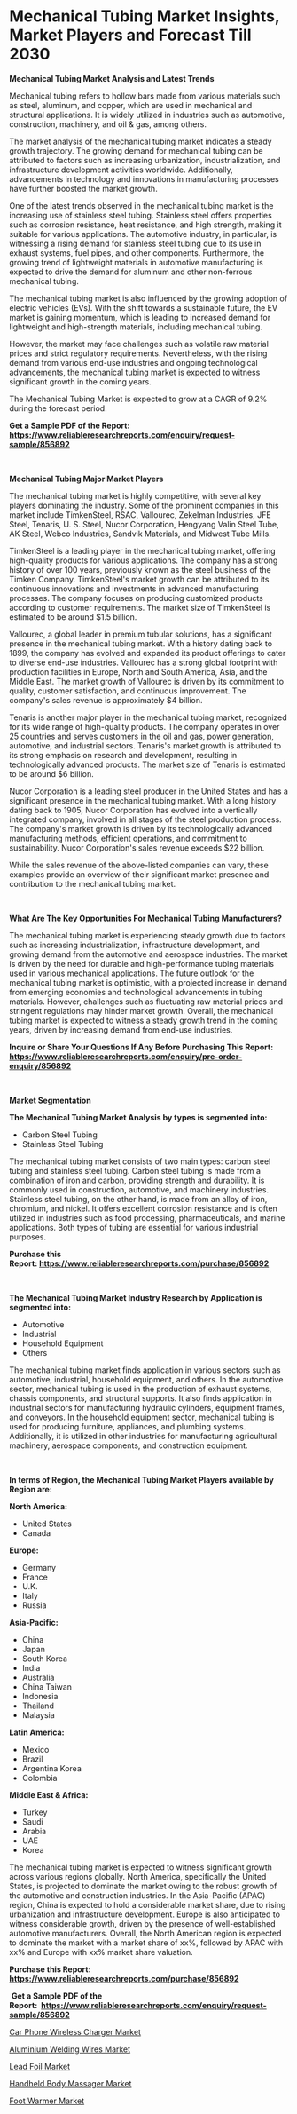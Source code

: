 <p><h1>Mechanical Tubing Market Insights, Market Players and Forecast Till 2030</h1></p><p><strong>Mechanical Tubing Market Analysis and Latest Trends</strong></p>
<p><p>Mechanical tubing refers to hollow bars made from various materials such as steel, aluminum, and copper, which are used in mechanical and structural applications. It is widely utilized in industries such as automotive, construction, machinery, and oil & gas, among others.</p><p>The market analysis of the mechanical tubing market indicates a steady growth trajectory. The growing demand for mechanical tubing can be attributed to factors such as increasing urbanization, industrialization, and infrastructure development activities worldwide. Additionally, advancements in technology and innovations in manufacturing processes have further boosted the market growth.</p><p>One of the latest trends observed in the mechanical tubing market is the increasing use of stainless steel tubing. Stainless steel offers properties such as corrosion resistance, heat resistance, and high strength, making it suitable for various applications. The automotive industry, in particular, is witnessing a rising demand for stainless steel tubing due to its use in exhaust systems, fuel pipes, and other components. Furthermore, the growing trend of lightweight materials in automotive manufacturing is expected to drive the demand for aluminum and other non-ferrous mechanical tubing.</p><p>The mechanical tubing market is also influenced by the growing adoption of electric vehicles (EVs). With the shift towards a sustainable future, the EV market is gaining momentum, which is leading to increased demand for lightweight and high-strength materials, including mechanical tubing.</p><p>However, the market may face challenges such as volatile raw material prices and strict regulatory requirements. Nevertheless, with the rising demand from various end-use industries and ongoing technological advancements, the mechanical tubing market is expected to witness significant growth in the coming years.</p><p>The Mechanical Tubing Market is expected to grow at a CAGR of 9.2% during the forecast period.</p></p>
<p><strong>Get a Sample PDF of the Report:&nbsp; <a href="https://www.reliableresearchreports.com/enquiry/request-sample/856892">https://www.reliableresearchreports.com/enquiry/request-sample/856892</a></strong></p>
<p>&nbsp;</p>
<p><strong>Mechanical Tubing Major Market Players</strong></p>
<p><p>The mechanical tubing market is highly competitive, with several key players dominating the industry. Some of the prominent companies in this market include TimkenSteel, RSAC, Vallourec, Zekelman Industries, JFE Steel, Tenaris, U. S. Steel, Nucor Corporation, Hengyang Valin Steel Tube, AK Steel, Webco Industries, Sandvik Materials, and Midwest Tube Mills.</p><p>TimkenSteel is a leading player in the mechanical tubing market, offering high-quality products for various applications. The company has a strong history of over 100 years, previously known as the steel business of the Timken Company. TimkenSteel's market growth can be attributed to its continuous innovations and investments in advanced manufacturing processes. The company focuses on producing customized products according to customer requirements. The market size of TimkenSteel is estimated to be around $1.5 billion.</p><p>Vallourec, a global leader in premium tubular solutions, has a significant presence in the mechanical tubing market. With a history dating back to 1899, the company has evolved and expanded its product offerings to cater to diverse end-use industries. Vallourec has a strong global footprint with production facilities in Europe, North and South America, Asia, and the Middle East. The market growth of Vallourec is driven by its commitment to quality, customer satisfaction, and continuous improvement. The company's sales revenue is approximately $4 billion.</p><p>Tenaris is another major player in the mechanical tubing market, recognized for its wide range of high-quality products. The company operates in over 25 countries and serves customers in the oil and gas, power generation, automotive, and industrial sectors. Tenaris's market growth is attributed to its strong emphasis on research and development, resulting in technologically advanced products. The market size of Tenaris is estimated to be around $6 billion.</p><p>Nucor Corporation is a leading steel producer in the United States and has a significant presence in the mechanical tubing market. With a long history dating back to 1905, Nucor Corporation has evolved into a vertically integrated company, involved in all stages of the steel production process. The company's market growth is driven by its technologically advanced manufacturing methods, efficient operations, and commitment to sustainability. Nucor Corporation's sales revenue exceeds $22 billion.</p><p>While the sales revenue of the above-listed companies can vary, these examples provide an overview of their significant market presence and contribution to the mechanical tubing market.</p></p>
<p>&nbsp;</p>
<p><strong>What Are The Key Opportunities For Mechanical Tubing Manufacturers?</strong></p>
<p><p>The mechanical tubing market is experiencing steady growth due to factors such as increasing industrialization, infrastructure development, and growing demand from the automotive and aerospace industries. The market is driven by the need for durable and high-performance tubing materials used in various mechanical applications. The future outlook for the mechanical tubing market is optimistic, with a projected increase in demand from emerging economies and technological advancements in tubing materials. However, challenges such as fluctuating raw material prices and stringent regulations may hinder market growth. Overall, the mechanical tubing market is expected to witness a steady growth trend in the coming years, driven by increasing demand from end-use industries.</p></p>
<p><strong>Inquire or Share Your Questions If Any Before Purchasing This Report: <a href="https://www.reliableresearchreports.com/enquiry/pre-order-enquiry/856892">https://www.reliableresearchreports.com/enquiry/pre-order-enquiry/856892</a></strong></p>
<p>&nbsp;</p>
<p><strong>Market Segmentation</strong></p>
<p><strong>The Mechanical Tubing Market Analysis by types is segmented into:</strong></p>
<p><ul><li>Carbon Steel Tubing</li><li>Stainless Steel Tubing</li></ul></p>
<p><p>The mechanical tubing market consists of two main types: carbon steel tubing and stainless steel tubing. Carbon steel tubing is made from a combination of iron and carbon, providing strength and durability. It is commonly used in construction, automotive, and machinery industries. Stainless steel tubing, on the other hand, is made from an alloy of iron, chromium, and nickel. It offers excellent corrosion resistance and is often utilized in industries such as food processing, pharmaceuticals, and marine applications. Both types of tubing are essential for various industrial purposes.</p></p>
<p><strong>Purchase this Report:&nbsp;<a href="https://www.reliableresearchreports.com/purchase/856892">https://www.reliableresearchreports.com/purchase/856892</a></strong></p>
<p>&nbsp;</p>
<p><strong>The Mechanical Tubing Market Industry Research by Application is segmented into:</strong></p>
<p><ul><li>Automotive</li><li>Industrial</li><li>Household Equipment</li><li>Others</li></ul></p>
<p><p>The mechanical tubing market finds application in various sectors such as automotive, industrial, household equipment, and others. In the automotive sector, mechanical tubing is used in the production of exhaust systems, chassis components, and structural supports. It also finds application in industrial sectors for manufacturing hydraulic cylinders, equipment frames, and conveyors. In the household equipment sector, mechanical tubing is used for producing furniture, appliances, and plumbing systems. Additionally, it is utilized in other industries for manufacturing agricultural machinery, aerospace components, and construction equipment.</p></p>
<p>&nbsp;</p>
<p><strong>In terms of Region, the Mechanical Tubing Market Players available by Region are:</strong></p>
<p>
    <p> <strong> North America: </strong>
        <ul>
            <li>United States</li>
            <li>Canada</li>
        </ul>
        </p> 
    <p> <strong> Europe: </strong>
        <ul>
            <li>Germany</li>
            <li>France</li>
            <li>U.K.</li>
            <li>Italy</li>
            <li>Russia</li>
        </ul>
        </p> 
    <p> <strong> Asia-Pacific: </strong>
        <ul>
            <li>China</li>
            <li>Japan</li>
            <li>South Korea</li>
            <li>India</li>
            <li>Australia</li>
            <li>China Taiwan</li>
            <li>Indonesia</li>
            <li>Thailand</li>
            <li>Malaysia</li>
        </ul>
        </p> 
    <p> <strong> Latin America: </strong>
        <ul>
            <li>Mexico</li>
            <li>Brazil</li>
            <li>Argentina Korea</li>
            <li>Colombia</li>
        </ul>
        </p> 
    <p> <strong> Middle East & Africa: </strong>
        <ul>
            <li>Turkey</li>
            <li>Saudi</li>
            <li>Arabia</li>
            <li>UAE</li>
            <li>Korea</li>
        </ul>
    </p>
    </p>
<p><p>The mechanical tubing market is expected to witness significant growth across various regions globally. North America, specifically the United States, is projected to dominate the market owing to the robust growth of the automotive and construction industries. In the Asia-Pacific (APAC) region, China is expected to hold a considerable market share, due to rising urbanization and infrastructure development. Europe is also anticipated to witness considerable growth, driven by the presence of well-established automotive manufacturers. Overall, the North American region is expected to dominate the market with a market share of xx%, followed by APAC with xx% and Europe with xx% market share valuation.</p></p>
<p><strong>Purchase this Report: <a href="https://www.reliableresearchreports.com/purchase/856892">https://www.reliableresearchreports.com/purchase/856892</a></strong></p>
<p>&nbsp;<strong>Get a Sample PDF of the Report:&nbsp;&nbsp;<a href="https://www.reliableresearchreports.com/enquiry/request-sample/856892">https://www.reliableresearchreports.com/enquiry/request-sample/856892</a></strong></p>
<p><strong></strong></p>
<p><p><a href="https://medium.com/@hazelbrakus/car-phone-wireless-charger-market-the-key-to-successful-business-strategy-forecast-till-2030-ecf6bc6075f6">Car Phone Wireless Charger Market</a></p><p><a href="https://github.com/amae102299/Market-Research-Report-List-1/blob/main/aluminium-welding-wires-market.md">Aluminium Welding Wires Market</a></p><p><a href="https://github.com/prosalinda88/Market-Research-Report-List-1/blob/main/lead-foil-market.md">Lead Foil Market</a></p><p><a href="https://medium.com/@fitanstorm7845/handheld-body-massager-market-the-key-to-successful-business-strategy-forecast-till-2030-93409e8a25e3">Handheld Body Massager Market</a></p><p><a href="https://medium.com/@nilltanay7548659/foot-warmer-market-size-and-market-trends-complete-industry-overview-2023-to-2030-32cf0c4fe900">Foot Warmer Market</a></p></p>